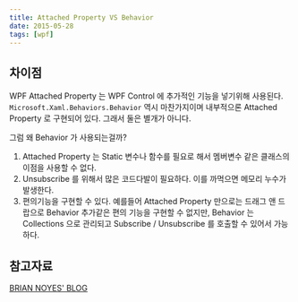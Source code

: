 ```yaml
---
title: Attached Property VS Behavior
date: 2015-05-28
tags: [wpf]
---
```


## 차이점

WPF Attached Property 는 WPF Control 에 추가적인 기능을 넣기위해 사용된다. 
``` Microsoft.Xaml.Behaviors.Behavior``` 역시 마찬가지이며 내부적으론 Attached Property 로 구현되어 있다. 그래서 둘은 별개가 아니다.

그럼 왜 Behavior 가 사용되는걸까? 

1. Attached Property 는 Static 변수나 함수를 필요로 해서 멤버변수 같은 클래스의 이점을 사용할 수 없다.
2. Unsubscribe 를 위해서 많은 코드다발이 필요하다. 이를 까먹으면 메모리 누수가 발생한다.
3. 편의기능을 구현할 수 있다. 예를들어 Attached Property 만으로는 드래그 앤 드랍으로 Behavior 추가같은 편의 기능을 구현할 수 없지만, Behavior 는 Collections 으로 관리되고 Subscribe / Unsubscribe 를 호출할 수 있어서 가능하다.



## 참고자료

[BRIAN NOYES' BLOG](https://web.archive.org/web/20180208143035/http://briannoyesblog.azurewebsites.net/2012/12/20/attached-behaviors-vs-attached-properties-vs-blend-behaviors/)